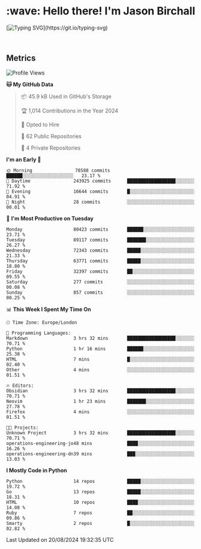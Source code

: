 <h1 align="left" id="jason-title">:wave: Hello there! I'm Jason Birchall</h1>

[![Typing SVG](https://readme-typing-svg.demolab.com?font=Anek+Devanagari+&size=14&pause=1000&color=8C8C8C&width=435&separator=%3C&lines=Software+Engineer+working+at+MoJ+Digital+UK.%3CI'm+currently+learning+Python+and+Machine+Learning.%3COpen+Source+and+Free+Software+advocate.%3CSkills%3A+Go;+Python;+Terraform;+Kubernetes.)](https://git.io/typing-svg)

<br>


<h2>Metrics</h2>

<!--START_SECTION:waka-->
![Profile Views](http://img.shields.io/badge/Profile%20Views-21-blue)

**🐱 My GitHub Data** 

> 📦 45.9 kB Used in GitHub's Storage 
 > 
> 🏆 1,014 Contributions in the Year 2024
 > 
> 💼 Opted to Hire
 > 
> 📜 62 Public Repositories 
 > 
> 🔑 4 Private Repositories 
 > 
**I'm an Early 🐤** 

```text
🌞 Morning                78588 commits       ██████░░░░░░░░░░░░░░░░░░░   23.17 % 
🌆 Daytime                243925 commits      ██████████████████░░░░░░░   71.92 % 
🌃 Evening                16644 commits       █░░░░░░░░░░░░░░░░░░░░░░░░   04.91 % 
🌙 Night                  28 commits          ░░░░░░░░░░░░░░░░░░░░░░░░░   00.01 % 
```
📅 **I'm Most Productive on Tuesday** 

```text
Monday                   80423 commits       ██████░░░░░░░░░░░░░░░░░░░   23.71 % 
Tuesday                  89117 commits       ███████░░░░░░░░░░░░░░░░░░   26.27 % 
Wednesday                72343 commits       █████░░░░░░░░░░░░░░░░░░░░   21.33 % 
Thursday                 63771 commits       █████░░░░░░░░░░░░░░░░░░░░   18.80 % 
Friday                   32397 commits       ██░░░░░░░░░░░░░░░░░░░░░░░   09.55 % 
Saturday                 277 commits         ░░░░░░░░░░░░░░░░░░░░░░░░░   00.08 % 
Sunday                   857 commits         ░░░░░░░░░░░░░░░░░░░░░░░░░   00.25 % 
```


📊 **This Week I Spent My Time On** 

```text
🕑︎ Time Zone: Europe/London

💬 Programming Languages: 
Markdown                 3 hrs 32 mins       ██████████████████░░░░░░░   70.71 % 
Python                   1 hr 16 mins        ██████░░░░░░░░░░░░░░░░░░░   25.38 % 
HTML                     7 mins              █░░░░░░░░░░░░░░░░░░░░░░░░   02.40 % 
Other                    4 mins              ░░░░░░░░░░░░░░░░░░░░░░░░░   01.51 % 

🔥 Editors: 
Obsidian                 3 hrs 32 mins       ██████████████████░░░░░░░   70.71 % 
Neovim                   1 hr 23 mins        ███████░░░░░░░░░░░░░░░░░░   27.78 % 
Firefox                  4 mins              ░░░░░░░░░░░░░░░░░░░░░░░░░   01.51 % 

🐱‍💻 Projects: 
Unknown Project          3 hrs 32 mins       ██████████████████░░░░░░░   70.71 % 
operations-engineering-jo48 mins             ████░░░░░░░░░░░░░░░░░░░░░   16.26 % 
operations-engineering-dn39 mins             ███░░░░░░░░░░░░░░░░░░░░░░   13.03 % 
```

**I Mostly Code in Python** 

```text
Python                   14 repos            █████░░░░░░░░░░░░░░░░░░░░   19.72 % 
Go                       13 repos            █████░░░░░░░░░░░░░░░░░░░░   18.31 % 
HTML                     10 repos            ████░░░░░░░░░░░░░░░░░░░░░   14.08 % 
Ruby                     7 repos             ██░░░░░░░░░░░░░░░░░░░░░░░   09.86 % 
Smarty                   2 repos             █░░░░░░░░░░░░░░░░░░░░░░░░   02.82 % 
```




 Last Updated on 20/08/2024 19:32:35 UTC
<!--END_SECTION:waka-->

<!-- links -->

[issues page]: https://github.com/jasonBirchall/jasonBirchall/issues "jasonBirchall/issues"
